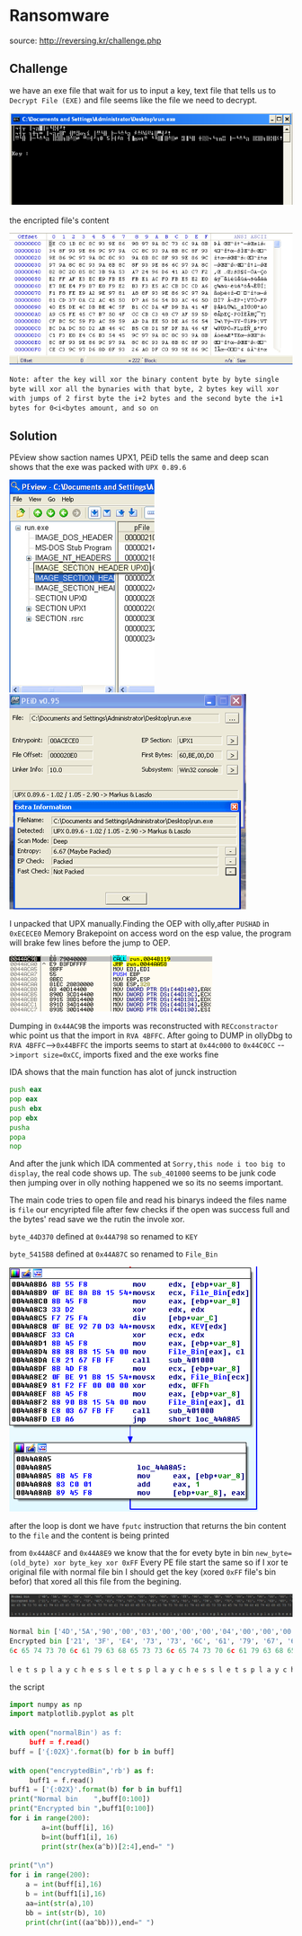 # Ransomware

source: http://reversing.kr/challenge.php

## Challenge
we have an exe file that wait for us to input a key, text file that tells us to `Decrypt File (EXE)` and file seems like the file we need to decrypt.

![](exe.png)

the encripted file's content

![](hexFile.png)

`Note: after the key will xor the binary content byte by byte single byte will xor all the bynaries with that byte, 2 bytes key will xor with jumps of 2 first byte the i+2 bytes and the second byte the i+1 bytes for 0<i<bytes amount, and so on`

## Solution

PEview show saction names UPX1, PEiD tells the same and  deep scan shows that the exe was packed with `UPX 0.89.6`

![](PEview.png) ![](PEiD.png)

I unpacked that UPX manually.Finding the OEP with olly,after `PUSHAD` in `0xECECE0` Memory Brakepoint on access word on the esp value,
the program will brake few lines before the jump to OEP.

![](OEP.png)

Dumping in `0x44AC9B` the imports was reconstructed with `RECconstractor` whic point us that the import in `RVA 4BFFC`.
After going to DUMP in ollyDbg to `RVA 4BFFC`-->`0x44BFFC` the imports seems to start at `0x44c000` to `0x44C0CC` -->`import size=0xCC`, imports fixed and the exe works fine

IDA shows that the main function has alot of junck instruction 

```asm
push eax
pop eax
push ebx
pop ebx
pusha
popa
nop
```

And after the junk which IDA commented at `Sorry,this node i too big to display`, the real code shows up.
The `sub_401000` seems to be junk code then jumping over in olly nothing happened we so its no seems important.

The main code tries to open file and read his binarys indeed the files name is `file` our encyripted file after few checks if the open was success full and the bytes' read save we the rutin the invole xor.

`byte_44D370` defined at `0x44A798` so renamed to `KEY`

`byte_5415B8` defined at `0x44A87C` so renamed to `File_Bin`

![](IDAxor.png)

after the loop is dont we have `fputc` instruction that returns the bin content to the `file` and the content is being printed 

from `0x44A8CF` and `0x44A8E9` we know that the for evety byte in bin `new_byte=(old_byte) xor byte_key xor 0xFF`
Every PE file start the same so if I xor te original file with normal file bin I should get the key (xored `0xFF` file's bin befor) that xored all this file from the begining.

![](encxornor.png)

```python
Normal bin ['4D','5A','90','00','03','00','00','00','04','00','00','00','FF','FF','00','00','B8','00','00','00','00','00','00', '00', '40', '00', '00', '00', '00', '00', '00', '00', '00', '00', '00', '00', '00', '00', '00', '00', '00', '00', '00', '00', '00', '00', '00', '00', '00', '00']
Encrypted bin ['21', '3F', 'E4', '73', '73', '6C', '61', '79', '67', '68', '65', '73', '8C', '93', '65', '74', 'CB', '70', '6C', '61', '79', '63', '68', '65', '33', '73', '6C', '65', '74', '73', '70', '6C', '61', '79', '63', '68', '65', '73', '73', '6C', '65', '74', '73', '70', '6C', '61', '79', '63', '68', '65']
6c 65 74 73 70 6c 61 79 63 68 65 73 73 6c 65 74 73 70 6c 61 79 63 68 65 73 73 6c 65 74 73 70 6c 61 79 63 68 65 73 73 6c 65 74 73 70 6c 61 79 63 68 65 

l e t s p l a y c h e s s l e t s p l a y c h e s s l e t s p l a y c h e s s l e t s p l a y c h e
```
the script

```python
import numpy as np
import matplotlib.pyplot as plt

with open("normalBin') as f:
     buff = f.read()
buff = ['{:02X}'.format(b) for b in buff]

with open("encryptedBin",'rb') as f:
     buff1 = f.read()
buff1 = ['{:02X}'.format(b) for b in buff1]
print("Normal bin    ",buff[0:100])
print("Encrypted bin ",buff1[0:100])
for i in range(200):
        a=int(buff[i], 16)
        b=int(buff1[i], 16)
        print(str(hex(a^b))[2:4],end=" ")

print("\n")
for i in range(200):
    a = int(buff[i],16)
    b = int(buff1[i],16)
    aa=int(str(a),10)
    bb = int(str(b), 10)
    print(chr(int((aa^bb))),end=" ")

```
